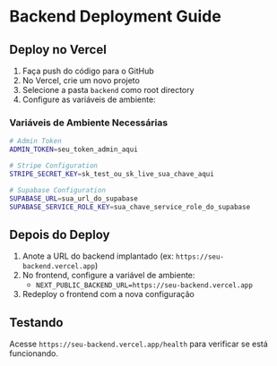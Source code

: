 # Backend Deployment Guide

## Deploy no Vercel

1. Faça push do código para o GitHub
2. No Vercel, crie um novo projeto
3. Selecione a pasta `backend` como root directory
4. Configure as variáveis de ambiente:

### Variáveis de Ambiente Necessárias

```bash
# Admin Token
ADMIN_TOKEN=seu_token_admin_aqui

# Stripe Configuration
STRIPE_SECRET_KEY=sk_test_ou_sk_live_sua_chave_aqui

# Supabase Configuration
SUPABASE_URL=sua_url_do_supabase
SUPABASE_SERVICE_ROLE_KEY=sua_chave_service_role_do_supabase
```

## Depois do Deploy

1. Anote a URL do backend implantado (ex: `https://seu-backend.vercel.app`)
2. No frontend, configure a variável de ambiente:
   - `NEXT_PUBLIC_BACKEND_URL=https://seu-backend.vercel.app`
3. Redeploy o frontend com a nova configuração

## Testando

Acesse `https://seu-backend.vercel.app/health` para verificar se está funcionando.